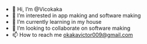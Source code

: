 - 👋 Hi, I’m @Vicokaka
- 👀 I’m interested in app making and software making
- 🌱 I’m currently learning in my house
- 💞️ I’m looking to collaborate on software making 
- 📫 How to reach me okakavictor009@gmail.com

<!---
Vicokaka/Vicokaka is a ✨ special ✨ repository because its `README.md` (this file) appears on your GitHub profile.
You can click the Preview link to take a look at your changes.
--->
